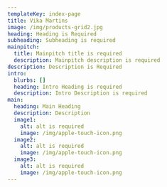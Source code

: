 ```yaml
---
templateKey: index-page
title: Vika Martins
image: /img/products-grid2.jpg
heading: Heading is Required
subheading: Subheading is required
mainpitch:
  title: Mainpitch title is required
  description: Mainpitch description is required
description: Description is Required
intro:
  blurbs: []
  heading: Intro Heading is required
  description: Intro Description is required
main:
  heading: Main Heading
  description: Description
  image1:
    alt: alt is required
    image: /img/apple-touch-icon.png
  image2:
    alt: alt is required
    image: /img/apple-touch-icon.png
  image3:
    alt: alt is required
    image: /img/apple-touch-icon.png
---
```

